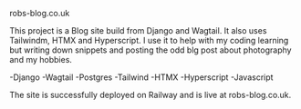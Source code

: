 robs-blog.co.uk

This project is a Blog site build from Django and Wagtail. It also uses Tailwindm, HTMX and Hyperscript.
I use it to help with my coding learning but writing down snippets and posting the odd blg post about photography and my hobbies.

-Django
-Wagtail
-Postgres
-Tailwind
-HTMX
-Hyperscript
-Javascript

The site is successfully deployed on Railway and is live at robs-blog.co.uk. 
